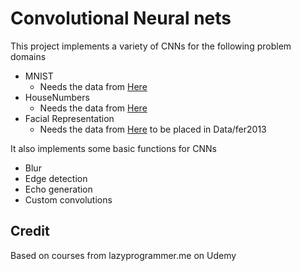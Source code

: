# Convolutional Neural nets

This project implements a variety of CNNs for the following problem domains
* MNIST
	* Needs the data from [Here](https://www.kaggle.com/c/digit-recognizer)
* HouseNumbers
	* Needs the data from [Here](http://ufldl.stanford.edu/housenumbers/)
* Facial Representation 
	* Needs the data from [Here](https://www.kaggle.com/c/challenges-in-representation-learning-facial-expression-recognition-challenge/data) to be placed in Data/fer2013
	
It also implements some basic functions for CNNs
* Blur
* Edge detection
* Echo generation
* Custom convolutions

## Credit
Based on courses from lazyprogrammer.me on Udemy
